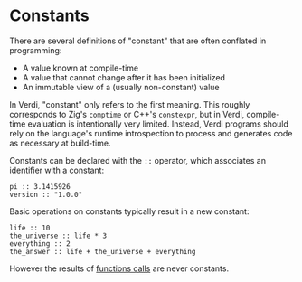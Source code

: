 # Constants
There are several definitions of "constant" that are often conflated in programming:

* A value known at compile-time
* A value that cannot change after it has been initialized
* An immutable view of a (usually non-constant) value

In Verdi, "constant" only refers to the first meaning.  This roughly corresponds to Zig's `comptime` or C++'s `constexpr`, but in Verdi, compile-time evaluation is intentionally very limited.  Instead, Verdi programs should rely on the language's runtime introspection to process and generates code as necessary at build-time.

Constants can be declared with the `::` operator, which associates an identifier with a constant:
```
pi :: 3.1415926
version :: "1.0.0"
```
Basic operations on constants typically result in a new constant:
```
life :: 10
the_universe :: life * 3
everything :: 2
the_answer :: life + the_universe + everything
```
However the results of [functions calls](functions.md#function-calls) are never constants.